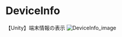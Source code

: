# DeviceInfo
【Unity】端末情報の表示
![DeviceInfo_image](https://user-images.githubusercontent.com/49199105/123508439-79bac600-d6aa-11eb-8649-53fd77ac4eb1.jpg)
